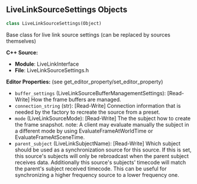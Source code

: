 ## LiveLinkSourceSettings Objects

```python
class LiveLinkSourceSettings(Object)
```

Base class for live link source settings (can be replaced by sources themselves)

**C++ Source:**

- **Module**: LiveLinkInterface
- **File**: LiveLinkSourceSettings.h

**Editor Properties:** (see get_editor_property/set_editor_property)

- ``buffer_settings`` (LiveLinkSourceBufferManagementSettings):  [Read-Write] How the frame buffers are managed.
- ``connection_string`` (str):  [Read-Write] Connection information that is needed by the factory to recreate the source from a preset.
- ``mode`` (LiveLinkSourceMode):  [Read-Write] The the subject how to create the frame snapshot.
  note: A client may evaluate manually the subject in a different mode by using EvaluateFrameAtWorldTime or EvaluateFrameAtSceneTime.
- ``parent_subject`` (LiveLinkSubjectName):  [Read-Write] Which subject should be used as a synchronization source for this source.
  If this is set, this source's subjects will only be rebroadcast when the parent subject receives data.
  Additionally this source's subjects' timecode will match the parent's subject received timecode.
  This can be useful for synchronizing a higher frequency source to a lower frequency one.

<a id="unreal.LiveLinkSubjectSettings"></a>
